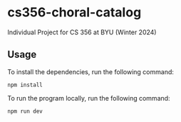 # cs356-choral-catalog

Individual Project for CS 356 at BYU (Winter 2024)

## Usage

To install the dependencies, run the following command:

```
npm install
```

To run the program locally, run the following command:

```
npm run dev
```
